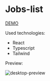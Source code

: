    # Jobs-list
[DEMO](https://jobs-listing-weld.vercel.app/)
      
Used technologies:
  - React
  - Typescript
  - Tailwind
      
Preview:

![desktop-preview](https://user-images.githubusercontent.com/84111811/200427643-c06cef04-56a4-48ad-b2f0-1f03694e084e.jpg)
